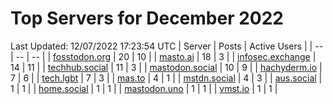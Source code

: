 # Top Servers for December 2022
Last Updated: 12/07/2022 17:23:54 UTC
| Server | Posts | Active Users |
| -- | -- | -- |
| [fosstodon.org](https://fosstodon.org/tags/PowerShell) | 20 | 10 |
| [masto.ai](https://masto.ai/tags/PowerShell) | 18 | 3 |
| [infosec.exchange](https://infosec.exchange/tags/PowerShell) | 14 | 11 |
| [techhub.social](https://techhub.social/tags/PowerShell) | 11 | 3 |
| [mastodon.social](https://mastodon.social/tags/PowerShell) | 10 | 9 |
| [hachyderm.io](https://hachyderm.io/tags/PowerShell) | 7 | 6 |
| [tech.lgbt](https://tech.lgbt/tags/PowerShell) | 7 | 3 |
| [mas.to](https://mas.to/tags/PowerShell) | 4 | 1 |
| [mstdn.social](https://mstdn.social/tags/PowerShell) | 4 | 3 |
| [aus.social](https://aus.social/tags/PowerShell) | 1 | 1 |
| [home.social](https://home.social/tags/PowerShell) | 1 | 1 |
| [mastodon.uno](https://mastodon.uno/tags/PowerShell) | 1 | 1 |
| [vmst.io](https://vmst.io/tags/PowerShell) | 1 | 1 |
